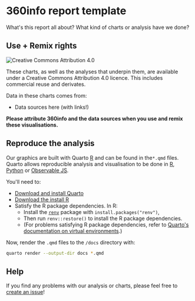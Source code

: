 # 360info report template

What's this report all about? What kind of charts or analysis have we done?

## Use + Remix rights

![[Creative Commons Attribution 4.0](https://creativecommons.org/licenses/by/4.0)](https://mirrors.creativecommons.org/presskit/buttons/80x15/png/by.png)

These charts, as well as the analyses that underpin them, are available under a Creative Commons Attribution 4.0 licence. This includes commercial reuse and derivates.

<!-- Do any of the data sources fall under a different licence? If so, describe the licence and which parts of the data fall under it here! if most of it does, change the above and replace LICENCE.md too -->

Data in these charts comes from:

* Data sources here (with links!)

**Please attribute 360info and the data sources when you use and remix these visualisations.**

## Reproduce the analysis

Our graphics are built with Quarto [R](https://quarto.org) and can be found in the`*.qmd` files. Quarto allows reproducible analysis and visualisation to be done in [R](https://r-project,.org), [Python](https://python.org) or [Observable JS](https://observablehq.com/@observablehq/observables-not-javascript).

You'll need to:
- [Download and install Quarto](https://quarto.org/docs/get-started)
- [Download the install R](https://www.r-project.org)
- Satisfy the R package dependencies. In R:
  * Install the [`renv`](https://rstudio.github.io/renv) package with `install.packages("renv")`,
  * Then run `renv::restore()` to install the R package dependencies.
  * (For problems satisfying R package dependencies, refer to [Quarto's documentation on virtual environments](https://quarto.org/docs/projects/virtual-environments.html).)

Now, render the `.qmd` files to the `/docs` directory with:

```sh
quarto render --output-dir docs *.qmd
```

## Help

<!-- replace `report-template` with the name of this repo in the link below  -->

If you find any problems with our analysis or charts, please feel free to [create an issue](https://github.com/360-info/report-template/issues/new)!
